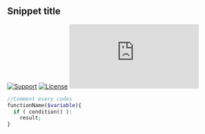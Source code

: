 ## Snippet title
[![Support](https://img.shields.io/badge/contact-Dede%20Wiweka-informational)](https://dede.wiweka.com/development) [![License](https://img.shields.io/github/license/dedewiweka/snippets)](https://github.com/dedewiweka/snippets/blob/main/LICENSE) ![File size](https://img.shields.io/github/size/dedewiweka/snippets/snippets-template.md) 

```php
//Comment every codes
functionName($variable){
  if ( condition() ):
    result;
}
```